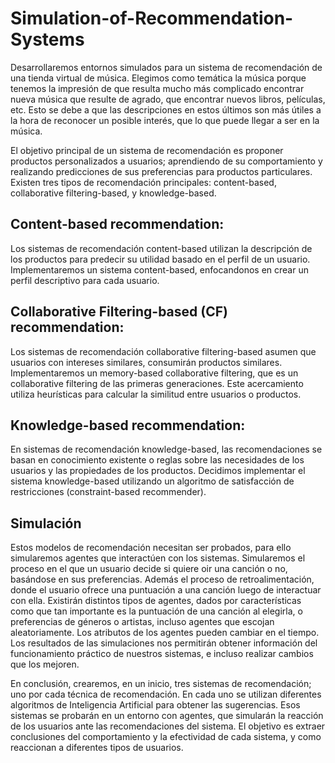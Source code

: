 # Simulation-of-Recommendation-Systems

Desarrollaremos entornos simulados para un sistema de recomendación de una tienda virtual de música. 
Elegimos como temática la música porque tenemos la impresión de que resulta mucho más complicado encontrar nueva música que resulte de agrado, que encontrar nuevos libros, películas, etc. Esto se debe a que las descripciones en estos últimos son más útiles a la hora de reconocer un posible interés, que lo que puede llegar a ser en la música.

El objetivo principal de un sistema de recomendación es proponer productos personalizados a usuarios; aprendiendo de su comportamiento y realizando predicciones de sus preferencias para productos particulares. 
Existen tres tipos de recomendación principales: content-based, collaborative filtering-based, y knowledge-based. 

## **Content-based recommendation:**
Los sistemas de recomendación content-based utilizan la descripción de los productos para predecir su utilidad basado en el perfil de un usuario. 
Implementaremos un sistema content-based, enfocandonos en crear un perfil descriptivo para cada usuario.

## **Collaborative Filtering-based (CF) recommendation:**
Los sistemas de recomendación collaborative filtering-based asumen que usuarios con intereses similares, consumirán productos similares.
Implementaremos un memory-based collaborative filtering, que es un collaborative filtering de las primeras generaciones.
Este acercamiento utiliza heurísticas para calcular la similitud entre usuarios o productos. 

## **Knowledge-based recommendation:**
En sistemas de recomendación knowledge-based, las recomendaciones se basan en conocimiento existente 
o reglas sobre las necesidades de los usuarios y las propiedades de los productos. 
Decidimos implementar el sistema knowledge-based utilizando un algoritmo de satisfacción de restricciones (constraint-based recommender).

## **Simulación**

Estos modelos de recomendación necesitan ser probados, para ello simularemos agentes que interactúen con los sistemas.
Simularemos el proceso en el que un usuario decide si quiere oir una canción o no, basándose en sus preferencias. Además el proceso de retroalimentación, donde el 
usuario ofrece una puntuación a una canción luego de interactuar con ella. 
Existirán distintos tipos de agentes, dados por características como que tan importante es la puntuación de una canción al elegirla, o preferencias de géneros o artistas, 
incluso agentes que escojan aleatoriamente. Los atributos de los agentes pueden cambiar en el tiempo.
Los resultados de las simulaciones nos permitirán obtener información del funcionamiento práctico de nuestros sistemas, e incluso realizar cambios que los mejoren.


En conclusión, crearemos, en un inicio, tres sistemas de recomendación; 
uno por cada técnica de recomendación. En cada uno se utilizan diferentes algoritmos de Inteligencia Artificial para obtener las sugerencias.
Esos sistemas se probarán en un entorno con agentes, que simularán la reacción de los usuarios ante las recomendaciones del sistema.
El objetivo es extraer conclusiones del comportamiento y la efectividad de cada sistema, y como reaccionan a diferentes tipos de usuarios.
